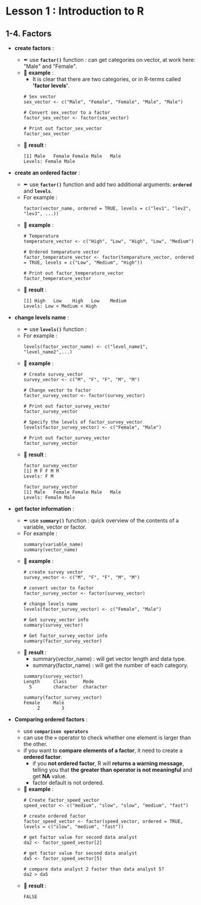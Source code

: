 # Lesson 1 : Introduction to R

## 1-4. Factors
* __create factors__ :
  * ✒ use **`factor()`** function : can get categories on vector, at work here: "Male" and "Female".
  * 📝 **example** :
    * It is clear that there are two categories, or in R-terms called **'factor levels'**.
    ```
    # Sex vector
    sex_vector <- c("Male", "Female", "Female", "Male", "Male")
    
    # Convert sex_vector to a factor
    factor_sex_vector <- factor(sex_vector)
    
    # Print out factor_sex_vector
    factor_sex_vector
    ```
  * 🔎 **result** :
    ```
    [1] Male   Female Female Male   Male  
    Levels: Female Male
    ```

* __create an ordered factor__ :
  * ✒ use **`factor()`** function and add two additional arguments: **`ordered`** and **`levels`**.
  * For example :
    ```
    factor(vector_name, ordered = TRUE, levels = c("lev1", "lev2", "lev3", ...))
    ```
  * 📝 **example** :
    ```
    # Temperature
    temperature_vector <- c("High", "Low", "High", "Low", "Medium")
    
    # Ordered temparature vector
    factor_temperature_vector <- factor(temparature_vector, ordered = TRUE, levels = c("Low", "Medium", "High"))
    
    # Print out factor_temperature_vector
    factor_temperature_vector
    ```
  * 🔎 **result** :
    ```
    [1] High   Low    High   Low    Medium
    Levels: Low < Medium < High
    ```   
    
* __change levels name__ : 
  * ✒ use **`levels()`** function :
  * For example :
    ```
    levels(factor_vector_name) <- c("level_name1", "level_name2",...)
    ```
  * 📝 **example** :
    ```
    # Create survey_vector
    survey_vector <- c("M", "F", "F", "M", "M")
    
    # Change vector to factor
    factor_survey_vector <- factor(survey_vector)
    
    # Print out factor_survey_vector
    factor_survey_vector
    
    # Specify the levels of factor_survey_vector
    levels(factor_survey_vector) <- c("Female", "Male")
    
    # Print out factor_survey_vector
    factor_survey_vector
    ```
  * 🔎 **result** :
    ```
    factor_survey_vector
    [1] M F F M M
    Levels: F M
    
    factor_survey_vector 
    [1] Male   Female Female Male   Male  
    Levels: Female Male
    ```
    
* __get factor information__ :
  * ✒ use **`summary()`** function : quick overview of the contents of a variable, vector or factor.
  * For example :
    ```
    summary(variable_name)
    summary(vector_name)
    ```
  * 📝 **example** :
    ```
    # create survey vector
    survey_vector <- c("M", "F", "F", "M", "M")
    
    # convert vector to factor
    factor_survey_vector <- factor(survey_vector)
    
    # change levels name
    levels(factor_survey_vector) <- c("Female", "Male")
    
    # Get survey_vector info
    summary(survey_vector)
    
    # Get factor_survey_vector info
    summary(factor_survey_vector)
    ```
  * 🔎 **result** :
    * summary(vector_name) : will get vector length and data type.
    * summary(factor_name) : will get the number of each category.
    ```
    summary(survey_vector)
    Length     Class      Mode 
      5        character  character 
      
    summary(factor_survey_vector)
    Female     Male 
         2        3 
    ```
    
* __Comparing ordered factors__ :
  * use **`comparison operators`**
  * can use the **`>`** operator to check whether one element is larger than the other.
  * if you want to **compare elements of a factor**, it need to create a **ordered factor**.
    * if you **not ordered factor**, R will **returns a warning message**, 
      <br>telling you that **the greater than operator is not meaningful** and get **NA** value.
    * factor default is not ordered.
  * 📝 **example** :
    ```
    # Create factor_speed_vector
    speed_vector <- c("medium", "slow", "slow", "medium", "fast")
    
    # create ordered factor
    factor_speed_vector <- factor(speed_vector, ordered = TRUE, levels = c("slow", "medium", "fast"))
    
    # get factor value for second data analyst
    da2 <- factor_speed_vector[2]
    
    # get factor value for second data analyst
    da5 <- factor_speed_vector[5]
    
    # compare data analyst 2 faster than data analyst 5? 
    da2 > da5
    ```
  * 🔎 **result** :   
    ```
    FALSE
    ```  
